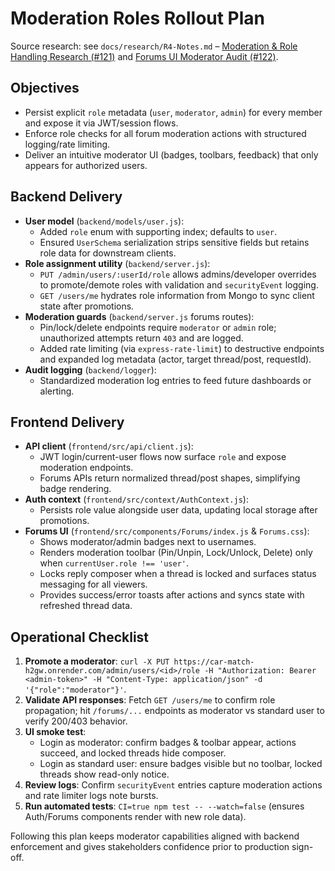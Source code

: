 # Moderation Roles Rollout Plan

Source research: see `docs/research/R4-Notes.md` – [Moderation & Role Handling Research (#121)](./research/R4-Notes.md#moderation--role-handling-research-121) and [Forums UI Moderator Audit (#122)](./research/R4-Notes.md#forums-ui-moderator-audit-122).

## Objectives

- Persist explicit `role` metadata (`user`, `moderator`, `admin`) for every member and expose it via JWT/session flows.
- Enforce role checks for all forum moderation actions with structured logging/rate limiting.
- Deliver an intuitive moderator UI (badges, toolbars, feedback) that only appears for authorized users.

## Backend Delivery

- **User model** (`backend/models/user.js`):
  - Added `role` enum with supporting index; defaults to `user`.
  - Ensured `UserSchema` serialization strips sensitive fields but retains role data for downstream clients.
- **Role assignment utility** (`backend/server.js`):
  - `PUT /admin/users/:userId/role` allows admins/developer overrides to promote/demote roles with validation and `securityEvent` logging.
  - `GET /users/me` hydrates role information from Mongo to sync client state after promotions.
- **Moderation guards** (`backend/server.js` forums routes):
  - Pin/lock/delete endpoints require `moderator` or `admin` role; unauthorized attempts return `403` and are logged.
  - Added rate limiting (via `express-rate-limit`) to destructive endpoints and expanded log metadata (actor, target thread/post, requestId).
- **Audit logging** (`backend/logger`):
  - Standardized moderation log entries to feed future dashboards or alerting.

## Frontend Delivery

- **API client** (`frontend/src/api/client.js`):
  - JWT login/current-user flows now surface `role` and expose moderation endpoints.
  - Forums APIs return normalized thread/post shapes, simplifying badge rendering.
- **Auth context** (`frontend/src/context/AuthContext.js`):
  - Persists role value alongside user data, updating local storage after promotions.
- **Forums UI** (`frontend/src/components/Forums/index.js` & `Forums.css`):
  - Shows moderator/admin badges next to usernames.
  - Renders moderation toolbar (Pin/Unpin, Lock/Unlock, Delete) only when `currentUser.role !== 'user'`.
  - Locks reply composer when a thread is locked and surfaces status messaging for all viewers.
  - Provides success/error toasts after actions and syncs state with refreshed thread data.

## Operational Checklist

1. **Promote a moderator**: `curl -X PUT https://car-match-h2gw.onrender.com/admin/users/<id>/role -H "Authorization: Bearer <admin-token>" -H "Content-Type: application/json" -d '{"role":"moderator"}'`.
2. **Validate API responses**: Fetch `GET /users/me` to confirm role propagation; hit `/forums/...` endpoints as moderator vs standard user to verify 200/403 behavior.
3. **UI smoke test**:
   - Login as moderator: confirm badges & toolbar appear, actions succeed, and locked threads hide composer.
   - Login as standard user: ensure badges visible but no toolbar, locked threads show read-only notice.
4. **Review logs**: Confirm `securityEvent` entries capture moderation actions and rate limiter logs note bursts.
5. **Run automated tests**: `CI=true npm test -- --watch=false` (ensures Auth/Forums components render with new role data).

Following this plan keeps moderator capabilities aligned with backend enforcement and gives stakeholders confidence prior to production sign-off.

